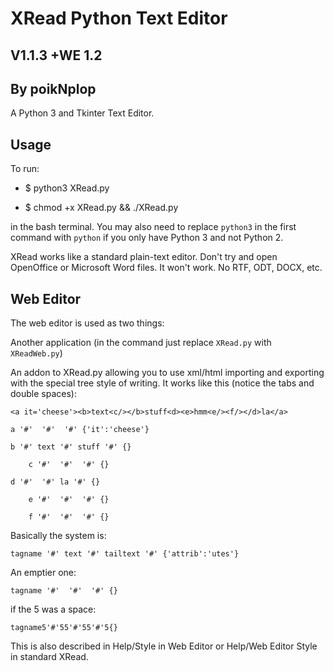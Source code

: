 # XRead Python Text Editor
## V1.1.3 +WE 1.2
## By poikNplop

A Python 3 and Tkinter Text Editor.

## Usage

To run:

   - $ python3 XRead.py

   - $ chmod +x XRead.py && ./XRead.py

in the bash terminal. You may also need to replace `python3` in
the first command with `python` if you only have Python 3 and not
Python 2.

XRead works like a standard plain-text editor. Don't try and open
OpenOffice or Microsoft Word files. It won't work. No RTF, ODT,
DOCX, etc.

## Web Editor

The web editor is used as two things:

Another application (in the command just replace `XRead.py` with
`XReadWeb.py`)

An addon to XRead.py allowing you to use xml/html importing and
exporting with the special tree style of writing. It works like
this (notice the tabs and double spaces):

`<a it='cheese'><b>text<c/></b>stuff<d><e>hmm<e/><f/></d>la</a>`

    a '#'  '#'  '#' {'it':'cheese'}

	b '#' text '#' stuff '#' {}

		c '#'  '#'  '#' {}

	d '#'  '#' la '#' {}

		e '#'  '#'  '#' {}

		f '#'  '#'  '#' {}

Basically the system is:

`tagname '#' text '#' tailtext '#' {'attrib':'utes'}`

An emptier one:

`tagname '#'  '#'  '#' {}`

if the 5 was a space:

`tagname5'#'55'#'55'#'5{}`

This is also described in Help/Style in Web Editor or
Help/Web Editor Style in standard XRead.

